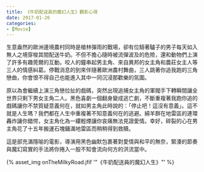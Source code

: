 ```yaml
---
title: 《牛奶配送員的魔幻人生》觀影心得
date: 2017-01-26
categories:
- [Movie]
---
```


生意盎然的歐洲邊境農村同時是槍林彈雨的戰場，卻有位騎著驢子的男子每天如入無人之境穿梭其間配送牛奶。不但不擔心隨時被流彈波及的危險，還和動物們上演了許多有趣莞爾的互動。咬人的鐘串起男主角、來自異邦的女主角和農莊女主人等三人的情感糾葛。停戰消息的到來伴隨著歐洲農村舞曲，三人跳著你追我跑的三角戀曲，你會恨不得自己也能進入其中一同沉浸那歡樂的氛圍。
<!-- more -->
原以為會繼續上演三角戀拉扯的戲碼，突然出現追捕女主角的軍閥手下轉瞬間讓全世界只剩下男女主角二人。黑色喜劇一個翻身變成逃亡劇，不斷重複著我跑你追的戲碼讓你不禁質疑意義何在，就如男主角此時說的：「停止吧！這沒有意義」。這不就是人生嗎？我們都在人生中重複著不知意義何在的逃避。綿羊群在地雷區的連環轟炸讓你錯愕，女主角化為一縷輕煙讓你哀痛無法見證愛情。幸好，碎裂的心在男主角花了十五年搬運石塊鋪滿地雷區而稍稍得到救贖。

這是部充滿隱喻的電影，導演用黑色幽默包裹著對愛情與和平的無奈，緊湊的節奏與魔幻寫實的手法將你捲入一股不知會流向何方的洪流當中。

{% asset_img onTheMilkyRoad.jfif '"《牛奶配送員的魔幻人生》"' %}

